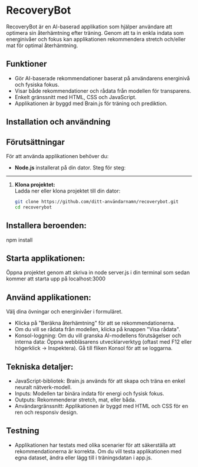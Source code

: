 RecoveryBot
===========
RecoveryBot är en AI-baserad applikation som hjälper användare att optimera sin återhämtning efter träning. Genom att ta in enkla indata som energinivåer och fokus kan applikationen rekommendera stretch och/eller mat för optimal återhämtning.

Funktioner
----------
- Gör AI-baserade rekommendationer baserat på användarens energinivå och fysiska fokus.
- Visar både rekommendationer och rådata från modellen för transparens.
- Enkelt gränssnitt med HTML, CSS och JavaScript.
- Applikationen är byggd med Brain.js för träning och prediktion.

Installation och användning
---------------------------

Förutsättningar
---------------
För att använda applikationen behöver du:
- **Node.js** installerat på din dator.
Steg för steg:
--------------
1. **Klona projektet:**  
   Ladda ner eller klona projektet till din dator:  
   ```bash
   git clone https://github.com/ditt-användarnamn/recoverybot.git
   cd recoverybot

Installera beroenden:
--------------
npm install

Starta applikationen:
--------------
Öppna projektet genom att skriva in node server.js i din terminal som sedan kommer att starta upp på localhost:3000

Använd applikationen:
--------------
Välj dina övningar och energinivåer i formuläret.
- Klicka på "Beräkna återhämtning" för att se rekommendationerna.
- Om du vill se rådata från modellen, klicka på knappen "Visa rådata".
- Konsol-loggning:
Om du vill granska AI-modellens förutsägelser och interna data:
Öppna webbläsarens utvecklarverktyg (oftast med F12 eller högerklick -> Inspektera).
Gå till fliken Konsol för att se loggarna.

Tekniska detaljer:
----------
- JavaScript-bibliotek: Brain.js används för att skapa och träna en enkel neuralt nätverk-modell.
- Inputs: Modellen tar binära indata för energi och fysisk fokus.
- Outputs: Rekommenderar stretch, mat, eller båda.
- Användargränssnitt: Applikationen är byggd med HTML och CSS för en ren och responsiv design.

Testning
----------
- Applikationen har testats med olika scenarier för att säkerställa att rekommendationerna är korrekta. Om du vill testa applikationen med egna dataset, ändra eller lägg till i träningsdatan i app.js.
